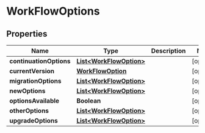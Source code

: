 

# WorkFlowOptions


## Properties

| Name | Type | Description | Notes |
|------------ | ------------- | ------------- | -------------|
|**continuationOptions** | [**List&lt;WorkFlowOption&gt;**](WorkFlowOption.md) |  |  [optional] |
|**currentVersion** | [**WorkFlowOption**](WorkFlowOption.md) |  |  [optional] |
|**migrationOptions** | [**List&lt;WorkFlowOption&gt;**](WorkFlowOption.md) |  |  [optional] |
|**newOptions** | [**List&lt;WorkFlowOption&gt;**](WorkFlowOption.md) |  |  [optional] |
|**optionsAvailable** | **Boolean** |  |  [optional] |
|**otherOptions** | [**List&lt;WorkFlowOption&gt;**](WorkFlowOption.md) |  |  [optional] |
|**upgradeOptions** | [**List&lt;WorkFlowOption&gt;**](WorkFlowOption.md) |  |  [optional] |



